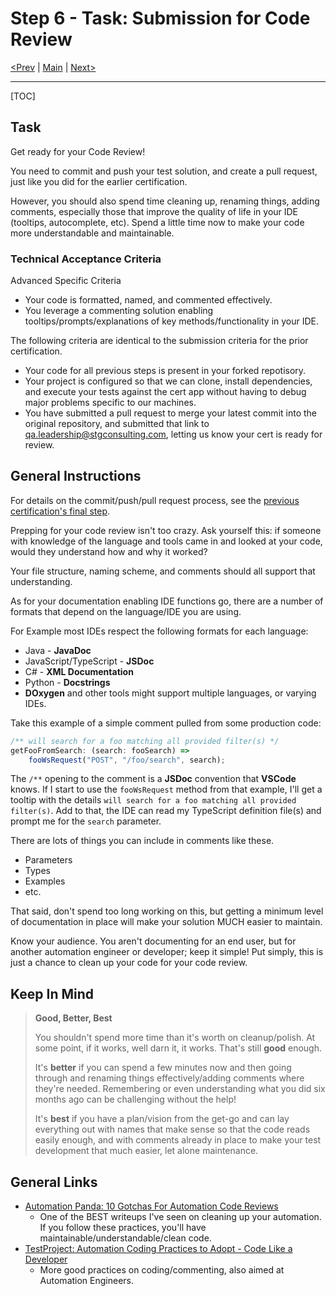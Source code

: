 # Step 6 - Task: Submission for Code Review

[<Prev](./step5.md) | [Main](../../README.md) | [Next>]()

---

[TOC]

## Task

Get ready for your Code Review!

You need to commit and push your test solution, and create a pull request, just like you did for the earlier certification.

However, you should also spend time cleaning up, renaming things, adding comments, especially those that improve the quality of life in your IDE (tooltips, autocomplete, etc). Spend a little time now to make your code more understandable and maintainable.

### Technical Acceptance Criteria

Advanced Specific Criteria

-   Your code is formatted, named, and commented effectively.
-   You leverage a commenting solution enabling tooltips/prompts/explanations of key methods/functionality in your IDE.

The following criteria are identical to the submission criteria for the prior certification.

-   Your code for all previous steps is present in your forked repotisory.
-   Your project is configured so that we can clone, install dependencies, and execute your tests against the cert app without having to debug major problems specific to our machines.
-   You have submitted a pull request to merge your latest commit into the original repository, and submitted that link to qa.leadership@stgconsulting.com, letting us know your cert is ready for review.

## General Instructions

For details on the commit/push/pull request process, see the [previous certification's final step](../basic/step9.md).

Prepping for your code review isn't too crazy. Ask yourself this: if someone with knowledge of the language and tools came in and looked at your code, would they understand how and why it worked?

Your file structure, naming scheme, and comments should all support that understanding.

As for your documentation enabling IDE functions go, there are a number of formats that depend on the language/IDE you are using.

For Example most IDEs respect the following formats for each language:

-   Java - **JavaDoc**
-   JavaScript/TypeScript - **JSDoc**
-   C# - **XML Documentation**
-   Python - **Docstrings**
-   **DOxygen** and other tools might support multiple languages, or varying IDEs.

Take this example of a simple comment pulled from some production code:

```typescript
/** will search for a foo matching all provided filter(s) */
getFooFromSearch: (search: fooSearch) =>
    fooWsRequest("POST", "/foo/search", search);
```

The `/**` opening to the comment is a **JSDoc** convention that **VSCode** knows. If I start to use the `fooWsRequest` method from that example, I'll get a tooltip with the details `will search for a foo matching all provided filter(s)`. Add to that, the IDE can read my TypeScript definition file(s) and prompt me for the `search` parameter.

There are lots of things you can include in comments like these.

-   Parameters
-   Types
-   Examples
-   etc.

That said, don't spend too long working on this, but getting a minimum level of documentation in place will make your solution MUCH easier to maintain.

Know your audience. You aren't documenting for an end user, but for another automation engineer or developer; keep it simple! Put simply, this is just a chance to clean up your code for your code review.

## Keep In Mind

> **Good, Better, Best**
>
> You shouldn't spend more time than it's worth on cleanup/polish. At some point, if it works, well darn it, it works. That's still **good** enough.
>
> It's **better** if you can spend a few minutes now and then going through and renaming things effectively/adding comments where they're needed. Remembering or even understanding what you did six months ago can be challenging without the help!
>
> It's **best** if you have a plan/vision from the get-go and can lay everything out with names that make sense so that the code reads easily enough, and with comments already in place to make your test development that much easier, let alone maintenance.

## General Links

-   [Automation Panda: 10 Gotchas For Automation Code Reviews](https://automationpanda.com/2017/05/08/10-gotchas-for-automation-code-reviews/)
    -   One of the BEST writeups I've seen on cleaning up your automation. If you follow these practices, you'll have maintainable/understandable/clean code.
-   [TestProject: Automation Coding Practices to Adopt - Code Like a Developer](https://blog.testproject.io/2020/03/16/automation-coding-practices-adopt-code-like-a-developer/)
    -   More good practices on coding/commenting, also aimed at Automation Engineers.
